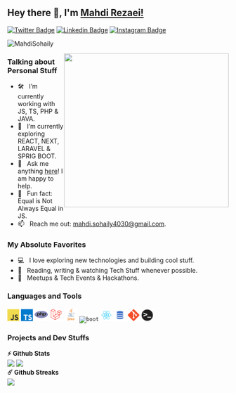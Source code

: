 ## Hey there 👋, I'm [Mahdi Rezaei!](https://github.com/MahdiSohaily)

[![Twitter Badge](https://img.shields.io/badge/-Twitter-00acee?style=flat-square&logo=Twitter&logoColor=white)](https://twitter.com/Mahdi_Rezaei_AF)
[![Linkedin Badge](https://img.shields.io/badge/-LinkedIn-0e76a8?style=flat-square&logo=Linkedin&logoColor=white)](https://www.linkedin.com/in/mahdi-rezaei-74705713b)
[![Instagram Badge](https://img.shields.io/badge/-Instagram-e4405f?style=flat-square&logo=Instagram&logoColor=white)](https://instagram.com/)

<p align="left"> <img src="https://komarev.com/ghpvc/?username=MahdiSohaily&label=Profile%20views&color=blueviolet&style=flat" alt="MahdiSohaily" /> </p>

<img align="right" height="350" width="375" alt="" src="https://64.media.tumblr.com/52d707ec600162594e1ea34ec1a8da70/tumblr_nkln8rQA7Q1shpedgo1_540.gif" />

### Talking about Personal Stuff

- 🛠 &nbsp; I’m currently working with JS, TS, PHP & JAVA.
- 🚀 &nbsp; I’m currently exploring REACT, NEXT, LARAVEL & SPRIG BOOT.
- 💬 &nbsp; Ask me anything [here](https://github.com/MahdiSohaily/MahdiSohaily/issues/1)! I am happy to help.
- 👾 &nbsp; Fun fact: Equal is Not Always Equal in JS.
- 📫 &nbsp; Reach me out: <mahdi.sohaily4030@gmail.com>.

### My Absolute Favorites

- 💻 &nbsp; I love exploring new technologies and building cool stuff.
- 📰 &nbsp; Reading, writing & watching Tech Stuff whenever possible.
- 🍕 &nbsp; Meetups & Tech Events & Hackathons.

### Languages and Tools

<code><img height="27" src="https://raw.githubusercontent.com/github/explore/80688e429a7d4ef2fca1e82350fe8e3517d3494d/topics/javascript/javascript.png" alt="javascript"></code>
<code><img height="27" src="https://raw.githubusercontent.com/github/explore/80688e429a7d4ef2fca1e82350fe8e3517d3494d/topics/typescript/typescript.png" alt="typescript"></code>
<code><img height="30" src="https://raw.githubusercontent.com/github/explore/80688e429a7d4ef2fca1e82350fe8e3517d3494d/topics/php/php.png" alt="php"></code>
<code><img height="30" src="https://raw.githubusercontent.com/github/explore/80688e429a7d4ef2fca1e82350fe8e3517d3494d/topics/laravel/laravel.png" alt="laravel"></code>
<code><img height="30" src="https://raw.githubusercontent.com/github/explore/80688e429a7d4ef2fca1e82350fe8e3517d3494d/topics/java/java.png" alt="java"></code>
<code><img height="30" src="https://spring.io/img/logos/spring-initializr.svg" alt="boot"></code>
<code><img height="27" src="https://raw.githubusercontent.com/github/explore/80688e429a7d4ef2fca1e82350fe8e3517d3494d/topics/react/react.png" alt="react"></code>
<code><img height="27" src="https://raw.githubusercontent.com/github/explore/80688e429a7d4ef2fca1e82350fe8e3517d3494d/topics/sql/sql.png" alt="sql"></code>
<code><img height="27" src="https://raw.githubusercontent.com/devicons/devicon/master/icons/git/git-original.svg" alt="git"></code>
<code><img height="27" src="https://raw.githubusercontent.com/github/explore/80688e429a7d4ef2fca1e82350fe8e3517d3494d/topics/terminal/terminal.png" alt="terminal"></code>

### Projects and Dev Stuffs

<div>
 <b>⚡ Github Stats</b>
  <br />
  <img height="180em" src="https://github-readme-stats.vercel.app/api?username=MahdiSohaily&show_icons=true&theme=onedark" />
  <img height="180em" src="https://github-readme-streak-stats.herokuapp.com/?user=MahdiSohaily&&show_icons=true&theme=onedark"/>
</div>

<div>
 <b>☄️ Github Streaks</b>
<br />
<img height="180em" src="https://github-readme-stats.vercel.app/api/top-langs/?username=MahdiSohaily&layout=compact&show_icons=true&theme=onedark" />
</div>
